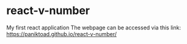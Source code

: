 # react-v-number
My first react application
The webpage can be accessed via this link: https://paniktoad.github.io/react-v-number/
